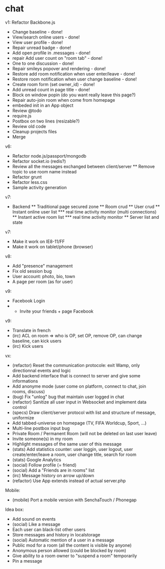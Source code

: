 chat
====

v1: Refactor Backbone.js
* Change baseline - done!
* View/search online users - done!
* View user profile - done!
* Repair unread badge - done!
* Add open profile in .messages - done!
* repair Add user count on "room tab" - done!
* One to one discussion - done!
* Repair smileys popover and rendering - done!
* Restore add room notification when user enter/leave - done!
* Restore room notification when user change baseline - done!
* Create room form (set owner_id) - done!
* Add unread count in page title - done!
* Block on window popin (do you want really leave this page?)
* Repair auto-join room when come from homepage
* embeded init in an App object
* Review @todo
* require.js
* Postbox on two lines (resizable?)
* Review old code
* Cleanup projects files
* Merge

v6:
* Refactor node.js/passport/mongodb
* Refactor socket.io (redis?)
* Review all the messages exchanged between client/server
** Remove topic to use room name instead
* Refactor grunt
* Refactor less.css
* Sample activity generation

v7:
* Backend
** Traditional page secured zone
** Room crud
** User crud
** Instant online user list
*** real time activity monitor (multi connections)
** Instant active room list
*** real time activity monitor
** Server list and state

v7:
* Make it work on IE8-11/FF
* Make it work on tablet/phone (browser)

v8:
* Add "presence" management
* Fix old session bug
* User account: photo, bio, town
* A page per room (as for user)

v9:
* Facebook Login
* + Invite your friends + page Facebook

v9:
* Translate in french
* (irc) ACL on room => who is OP, set OP, remove OP, can change baseline, can kick users
* (irc) Kick users

vx:
* (refactor) Reset the communication protocole: exit Wamp, only directionnal events and logic
* Add backend interface that is connect to server and give some informations
* Add anonyme mode (user come on platform, connect to chat, join rooms, discuss)
* (bug) Fix "unlog" bug that maintain user logged in chat
* (refactor) Sanitize all user input in Websocket and implement data control
* (specs) Draw client/server protocol with list and structure of message, uniformize
* Add tabbed-universe on homepage (TV, FIFA Worldcup, Sport, ...)
* Multi-line postbox input bug
* Private Room / Permanent Room (will not be deleted on last user leave)
* Invite someone(s) in my room
* Highlight messages of the same user of this message
* (stats) Add statistics counter: user loggin, user logout, user create/enter/leave a room, user change title, search for room
* (stats) Google Analytics
* (social) Follow profile (= friend)
* (social) Add a "Friends are in rooms" list
* (irc) Message history on arrow up/down
* (refactor) Use App extends instead of actual server.php

Mobile:
* (mobile) Port a mobile version with SenchaTouch / Phonegap

Idea box:
* Add sound on events
* (social) Like a message
* Each user can black-list other users
* Store messages and history in localstorage
* (social) Automatic mention of a user in a message
* Public mod for a room (all the content is visible by anyone)
* Anonymous person allowed (could be blocked by room)
* Give ability to a room owner to "suspend a room" temporarily
* Pin a message